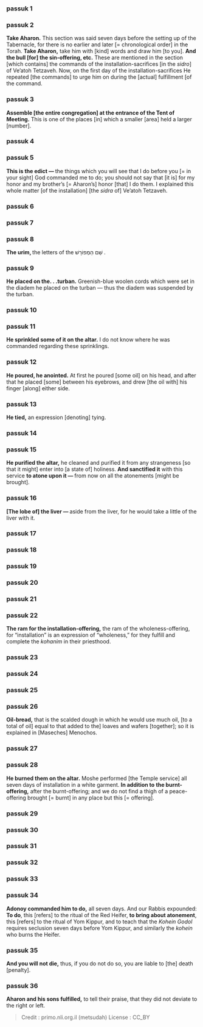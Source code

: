 
### passuk 1

### passuk 2
<b>Take Aharon.</b> This section was said seven days before the setting up of the Tabernacle, <i data-commentator="Siftei Chakhamim" data-label="⚬"></i>for there is no earlier and later [= chronological order] in the Torah.
<b> Take Aharon,</b> take him <i data-commentator="Siftei Chakhamim" data-label="⚬"></i>with [kind] words and draw him [to you]. 
<b>And the bull [for] the sin-offering, etc.</b> These are mentioned in the section [which contains] the commands of the installation-sacrifices [in the <i>sidro</i>] of Ve’atoh Tetzaveh. Now, on the first day of the installation-sacrifices He repeated [the commands] to urge him on during the [actual] fulfillment [of the command. 

### passuk 3
<b>Assemble [the entire congregation] at the entrance of the Tent of Meeting.</b> This is one of the places [in] which a smaller [area] held a larger [number].

### passuk 4

### passuk 5
<b>This is the edict — <i data-commentator="Siftei Chakhamim" data-label="⚬"></i></b>the things which you will see that I do before you [= in your sight] <i data-commentator="Siftei Chakhamim" data-label="⚬"></i>God commanded me to do; you should not say that [it is] for my honor and my brother’s [= Aharon’s] honor [that] I do them. I explained this whole matter [of the installation] [the <i>sidra</i> of] Ve’atoh Tetzaveh.

### passuk 6

### passuk 7

### passuk 8
<b>The urim, </b>the letters of the שֵׁם הַמְפוֹרָשׁ . 

### passuk 9
<b>He placed on the. . .turban.</b> Greenish-blue woolen cords which were set in the diadem he placed <i data-commentator="Siftei Chakhamim" data-label="⚬"></i>on the turban — thus the diadem was suspended by the turban.

### passuk 10

### passuk 11
<b>He sprinkled some of it on the altar.</b> <i data-commentator="Siftei Chakhamim" data-label="⚬"></i>I do not know where he was commanded regarding these sprinklings.

### passuk 12
<b>He poured, he anointed.</b> At first he poured [some oil] on his head, and after that he placed [some] between his eyebrows, and drew [the oil with] his finger [along] either side. 

### passuk 13
<b>He tied,</b> an expression [denoting] tying. 

### passuk 14

### passuk 15
<b>He purified the altar,</b> he cleaned and <i data-commentator="Siftei Chakhamim" data-label="⚬"></i>purified it from any strangeness [so that it might] enter into [a state of] holiness. 
<b>And sanctified it</b> <i data-commentator="Siftei Chakhamim" data-label="⚬"></i>with this service
<b>to atone upon it — <i data-commentator="Siftei Chakhamim" data-label="⚬"></i></b>from now on all the atonements [might be brought].

### passuk 16
<b>[The lobe of] the liver — <i data-commentator="Siftei Chakhamim" data-label="⚬"></i></b>aside from the liver, for he would take a little of the liver with it. 

### passuk 17

### passuk 18

### passuk 19

### passuk 20

### passuk 21

### passuk 22
<b>The ram for the installation-offering,</b> the ram of the wholeness-offering, for “installation” is an expression of “wholeness,” <i data-commentator="Siftei Chakhamim" data-label="⚬"></i>for they fulfill and complete the <i>kohanim</i> in their priesthood. 

### passuk 23

### passuk 24

### passuk 25

### passuk 26
<b>Oil-bread,</b> that is the scalded dough in which he would <i data-commentator="Siftei Chakhamim" data-label="⚬"></i>use much oil, [to a total of oil] equal to that added to the] loaves and wafers [together]; so it is explained in [Maseches] Menochos. 

### passuk 27

### passuk 28
<b>He burned them on the altar.</b> <i data-commentator="Siftei Chakhamim" data-label="⚬"></i>Moshe performed [the Temple service] all seven days of installation in a white garment.
<b>In addition to</b> <b>the burnt-offering,</b> <i data-commentator="Siftei Chakhamim" data-label="⚬"></i>after the burnt-offering; and we do not find a thigh of a peace-offering brought [= burnt] in any place but this [= offering]. 

### passuk 29

### passuk 30

### passuk 31

### passuk 32

### passuk 33

### passuk 34
<b>Adonoy commanded him to do,</b> <i data-commentator="Siftei Chakhamim" data-label="⚬"></i>all seven days. And our Rabbis expounded: <b>To do</b>, this [refers] to the ritual of the Red Heifer, <b>to bring about atonement</b>, this [refers] to the ritual of Yom Kippur, and to teach that the <i>Kohein Godol</i> requires <i data-commentator="Siftei Chakhamim" data-label="⚬"></i>seclusion seven days before Yom Kippur, and similarly the <i>kohein</i> who burns the Heifer. 

### passuk 35
<b>And you will not die,</b> <i data-commentator="Siftei Chakhamim" data-label="⚬"></i>thus, if you do not do so, you are liable to [the] <i data-commentator="Siftei Chakhamim" data-label="⚬"></i>death [penalty]. 

### passuk 36
<b>Aharon and his sons fulfilled,</b> to tell their praise, <i data-commentator="Siftei Chakhamim" data-label="⚬"></i>that they did not deviate to the right or left. 

>Credit : primo.nli.org.il (metsudah)
>License : CC_BY